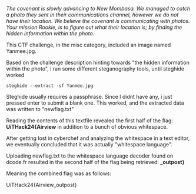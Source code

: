 *The covenant is slowly advancing to New Mombasa. We managed to catch a photo they sent in their communications channel, however we do not have their location. We believe the covenant is communicating with photos. Your mission Rookie, is to figure out what their location is; by finding the hidden information within the photo.*

This CTF challenge, in the misc category, included an image named Yanmee.jpg.

Based on the challenge description hinting towards "the hidden information within the photo", i ran some different steganography tools, until steghide worked

```
steghide --extract -sf Yanmee.jpg
```

Steghide usually requires a passphrase. Since I didnt have any, i just pressed enter to submit a blank one. This worked, and the extracted data was written to "newflag.txt"

Reading the contents of this textfile revealed the first half of the flag: **UiTHack24{Airview** in addition to a bunch of obvious whitespace.

After getting lost in cyberchef and analyzing the whitespace in a text editor, we eventually concluded that it was actually "whitespace language". 

Uploading newflag.txt to the whitespace language decoder found on dcode.fr resulted in the second half of the flag being retrieved: **_outpost}**

Meaning the combined flag was as follows:

UiTHack24{Airview_outpost}





